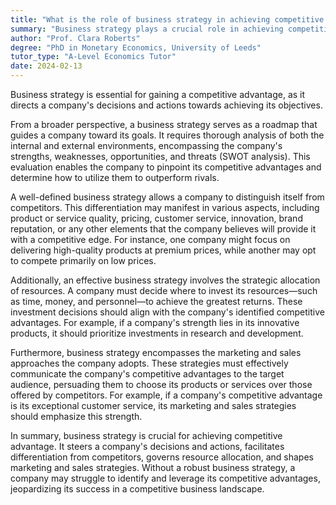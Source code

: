 ```yaml
---
title: "What is the role of business strategy in achieving competitive advantage?"
summary: "Business strategy plays a crucial role in achieving competitive advantage by guiding a company's decisions and actions towards its goals."
author: "Prof. Clara Roberts"
degree: "PhD in Monetary Economics, University of Leeds"
tutor_type: "A-Level Economics Tutor"
date: 2024-02-13
---
```


Business strategy is essential for gaining a competitive advantage, as it directs a company's decisions and actions towards achieving its objectives.

From a broader perspective, a business strategy serves as a roadmap that guides a company toward its goals. It requires thorough analysis of both the internal and external environments, encompassing the company's strengths, weaknesses, opportunities, and threats (SWOT analysis). This evaluation enables the company to pinpoint its competitive advantages and determine how to utilize them to outperform rivals.

A well-defined business strategy allows a company to distinguish itself from competitors. This differentiation may manifest in various aspects, including product or service quality, pricing, customer service, innovation, brand reputation, or any other elements that the company believes will provide it with a competitive edge. For instance, one company might focus on delivering high-quality products at premium prices, while another may opt to compete primarily on low prices.

Additionally, an effective business strategy involves the strategic allocation of resources. A company must decide where to invest its resources—such as time, money, and personnel—to achieve the greatest returns. These investment decisions should align with the company's identified competitive advantages. For example, if a company's strength lies in its innovative products, it should prioritize investments in research and development.

Furthermore, business strategy encompasses the marketing and sales approaches the company adopts. These strategies must effectively communicate the company's competitive advantages to the target audience, persuading them to choose its products or services over those offered by competitors. For example, if a company's competitive advantage is its exceptional customer service, its marketing and sales strategies should emphasize this strength.

In summary, business strategy is crucial for achieving competitive advantage. It steers a company's decisions and actions, facilitates differentiation from competitors, governs resource allocation, and shapes marketing and sales strategies. Without a robust business strategy, a company may struggle to identify and leverage its competitive advantages, jeopardizing its success in a competitive business landscape.
    